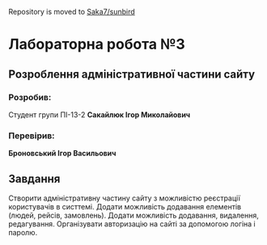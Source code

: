 Repository is moved to [Saka7/sunbird](https://github.com/Saka7/sunbird)

# Лабораторна робота №3

## Розроблення адміністративної частини сайту

### Розробив:

Студент групи ПІ-13-2 **Сакайлюк Ігор Миколайович**


### Перевірив:

**Броновський Ігор Васильович**


## Завдання

Створити адміністративну частину сайту з можливістю реєстрації користувачів в систтемі.
Додати можливість додавання елементів (людей, рейсів, замовлень).
Додати можливість додавання, видалення, редагування.
Організувати авторизацію на сайті за допомогою логіна і паролю.

